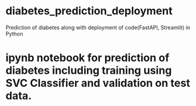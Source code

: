 # diabetes_prediction_deployment
Prediction of diabetes along with deployment of code(FastAPI, Streamlit) in Python


# ipynb notebook for prediction of diabetes including training using SVC Classifier and validation on test data.
